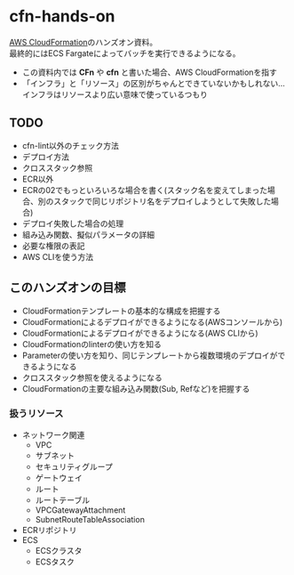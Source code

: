 # cfn-hands-on
[AWS CloudFormation](https://aws.amazon.com/jp/cloudformation/)のハンズオン資料。  
最終的にはECS Fargateによってバッチを実行できるようになる。

- この資料内では **CFn** や **cfn** と書いた場合、AWS CloudFormationを指す
- 「インフラ」と「リソース」の区別がちゃんとできていないかもしれない…インフラはリソースより広い意味で使っているつもり

## TODO
- cfn-lint以外のチェック方法
- デプロイ方法
- クロススタック参照
- ECR以外
- ECRの02でもっといろいろな場合を書く(スタック名を変えてしまった場合、別のスタックで同じリポジトリ名をデプロイしようとして失敗した場合)
- デプロイ失敗した場合の処理
- 組み込み関数、擬似パラメータの詳細
- 必要な権限の表記
- AWS CLIを使う方法

## このハンズオンの目標
- CloudFormationテンプレートの基本的な構成を把握する
- CloudFormationによるデプロイができるようになる(AWSコンソールから)
- CloudFormationによるデプロイができるようになる(AWS CLIから)
- CloudFormationのlinterの使い方を知る
- Parameterの使い方を知り、同じテンプレートから複数環境のデプロイができるようになる
- クロススタック参照を使えるようになる
- CloudFormationの主要な組み込み関数(Sub, Refなど)を把握する

### 扱うリソース
- ネットワーク関連
  - VPC
  - サブネット
  - セキュリティグループ
  - ゲートウェイ
  - ルート
  - ルートテーブル
  - VPCGatewayAttachment
  - SubnetRouteTableAssociation
- ECRリポジトリ
- ECS
  - ECSクラスタ
  - ECSタスク
